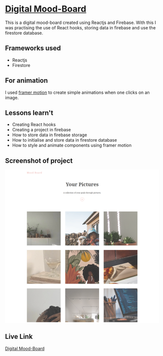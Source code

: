 # [Digital Mood-Board](https://vigorous-euler-b6c8c8.netlify.app/)

This is a digital mood-board created using Reactjs and Firebase. With this I was practising the use of React hooks, storing data in firebase and use the firestore database.

## Frameworks used
<ul>
  <li>Reactjs</li>
  <li>Firestore</li>
</ul>

## For animation

I used [framer motion](https://www.framer.com/motion/) to create simple animations when one clicks on an image.

## Lessons learn't
<ul>
  <li>Creating React hooks</li>
  <li>Creating a project in firebase</li>
  <li>How to store data in firebase storage</li>
  <li>How to initialise and store data in firestore database</li>
  <li>How to style and animate components using framer motion</li>
</ul>

## Screenshot of project
<img src="images\React App.png">

## Live Link
[Digital Mood-Board](https://vigorous-euler-b6c8c8.netlify.app/)





